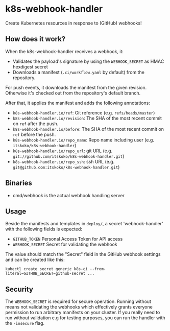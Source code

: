 # k8s-webhook-handler
Create Kubernetes resources in response to (GitHub) webhooks!

## How does it work?
When the k8s-webhook-handler receives a webhook, it:

- Validates the payload's signature by using the `WEBHOOK_SECRET` as HMAC hexdigest secret
- Downloads a manifest (`.ci/workflow.yaml` by default) from the repository.

For push events, it downloads the manifest from the given revision. Otherwise
it's checked out from the repository's default branch.

After that, it applies the manifest and adds the following annotations:

 - `k8s-webhook-handler.io/ref`: Git reference (e.g. `refs/heads/master`)
 - `k8s-webhook-handler.io/revision`: The SHA of the most recent commit on `ref`
   after the push.
 - `k8s-webhook-handler.io/before`: The SHA of the most recent commit on `ref`
   before the push.
 - `k8s-webhook-handler.io/repo_name`: Repo name including user (e.g.
   `itskoko/k8s-webhook-handler`)
 - `k8s-webhook-handler.io/repo_url`: git URL (e.g.
   `git://github.com/itskoko/k8s-webhook-handler.git`)
 - `k8s-webhook-handler.io/repo_ssh`: ssh URL (e.g.
   `git@github.com:itskoko/k8s-webhook-handler.git`)

## Binaries
- cmd/webhook is the actual webhook handling server

## Usage
Beside the manifests and templates in `deploy/`, a secret 'webhook-handler' with
the following fields is expected:

- `GITHUB_TOKEN` Personal Access Token for API access
- `WEBHOOK_SECRET` Secret for validating the webhook

The value should match the "Secret" field in the GitHub webhook settings and can be created like this:

```
kubectl create secret generic k8s-ci --from-literal=GITHUB_SECRET=github-secret ...
```

## Security
The `WEBHOOK_SECRET` is required for secure operation. Running without means not
validating the webhooks which effectively grants everyone permission to run
arbitrary manifests on your cluster. If you really need to run without
validation e.g for testing purposes, you can run the handler with the
`-insecure` flag.
